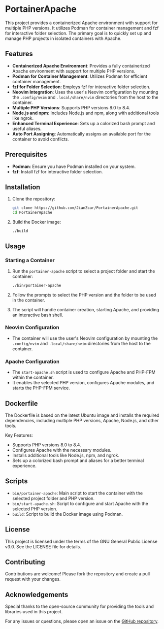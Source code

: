 # PortainerApache

This project provides a containerized Apache environment with support for multiple PHP versions. It utilizes Podman for container management and fzf for interactive folder selection. The primary goal is to quickly set up and manage PHP projects in isolated containers with Apache.

## Features

- **Containerized Apache Environment**: Provides a fully containerized Apache environment with support for multiple PHP versions.
- **Podman for Container Management**: Utilizes Podman for efficient container management.
- **fzf for Folder Selection**: Employs fzf for interactive folder selection.
- **Neovim Integration**: Uses the user's Neovim configuration by mounting the `.config/nvim` and `.local/share/nvim` directories from the host to the container.
- **Multiple PHP Versions**: Supports PHP versions 8.0 to 8.4.
- **Node.js and npm**: Includes Node.js and npm, along with additional tools like ngrok.
- **Enhanced Terminal Experience**: Sets up a colorized bash prompt and useful aliases.
- **Auto Port Assigning**: Automatically assigns an available port for the container to avoid conflicts.

## Prerequisites

- **Podman**: Ensure you have Podman installed on your system.
- **fzf**: Install fzf for interactive folder selection.

## Installation

1. Clone the repository:
   ```sh
   git clone https://github.com/JianZcar/PortainerApache.git
   cd PortainerApache
   ```

2. Build the Docker image:
   ```sh
   ./build
   ```

## Usage

### Starting a Container

1. Run the `portainer-apache` script to select a project folder and start the container:
   ```sh
   ./bin/portainer-apache
   ```

2. Follow the prompts to select the PHP version and the folder to be used in the container.

3. The script will handle container creation, starting Apache, and providing an interactive bash shell.

### Neovim Configuration

- The container will use the user's Neovim configuration by mounting the `.config/nvim` and `.local/share/nvim` directories from the host to the container.

### Apache Configuration

- The `start-apache.sh` script is used to configure Apache and PHP-FPM within the container.
- It enables the selected PHP version, configures Apache modules, and starts the PHP-FPM service.

## Dockerfile

The Dockerfile is based on the latest Ubuntu image and installs the required dependencies, including multiple PHP versions, Apache, Node.js, and other tools.

Key Features:
- Supports PHP versions 8.0 to 8.4.
- Configures Apache with the necessary modules.
- Installs additional tools like Node.js, npm, and ngrok.
- Sets up a colorized bash prompt and aliases for a better terminal experience.

## Scripts

- `bin/portainer-apache`: Main script to start the container with the selected project folder and PHP version.
- `bin/start-apache.sh`: Script to configure and start Apache with the selected PHP version.
- `build`: Script to build the Docker image using Podman.

## License

This project is licensed under the terms of the GNU General Public License v3.0. See the LICENSE file for details.

## Contributing

Contributions are welcome! Please fork the repository and create a pull request with your changes.

## Acknowledgements

Special thanks to the open-source community for providing the tools and libraries used in this project.

For any issues or questions, please open an issue on the [GitHub repository](https://github.com/JianZcar/PortainerApache/issues).

